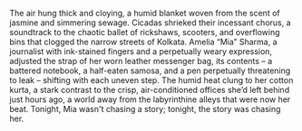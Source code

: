 The air hung thick and cloying, a humid blanket woven from the scent of jasmine and simmering sewage.  Cicadas shrieked their incessant chorus, a soundtrack to the chaotic ballet of rickshaws, scooters, and overflowing bins that clogged the narrow streets of Kolkata.  Amelia “Mia” Sharma, a journalist with ink-stained fingers and a perpetually weary expression, adjusted the strap of her worn leather messenger bag, its contents – a battered notebook, a half-eaten samosa, and a pen perpetually threatening to leak – shifting with each uneven step.  The humid heat clung to her cotton kurta, a stark contrast to the crisp, air-conditioned offices she’d left behind just hours ago, a world away from the labyrinthine alleys that were now her beat.  Tonight, Mia wasn't chasing a story; tonight, the story was chasing her.
